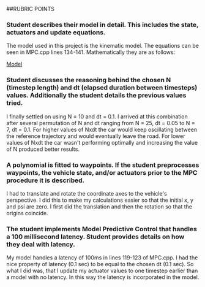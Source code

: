 ##RUBRIC POINTS 

[//]: # (Image references)
[image1]: ./model.png "Model"

### Student describes their model in detail. This includes the state, actuators and update equations.

The model used in this project is the kinematic model. The equations can be seen in MPC.cpp lines 134-141. Mathematically they are as follows:

[Model](./model.png)

### Student discusses the reasoning behind the chosen N (timestep length) and dt (elapsed duration between timesteps) values. Additionally the student details the previous values tried.

I finally settled on using N = 10 and dt = 0.1. I arrived at this combination after several permutation of N and dt ranging from N = 25, dt = 0.05 to N = 7, dt = 0.1. For higher values of Nxdt the car would keep oscillating between the reference trajectory and would eventually leave the road. For lower values of Nxdt the car wasn't performing optimally and increasing the value of N produced better results.

### A polynomial is fitted to waypoints. If the student preprocesses waypoints, the vehicle state, and/or actuators prior to the MPC procedure it is described. 

I had to translate and rotate the coordinate axes to the vehicle's perspective. I did this to make my calculations easier so that the initial x, y and psi are zero. I first did the translation and then the rotation so that the origins coincide.

### The student implements Model Predictive Control that handles a 100 millisecond latency. Student provides details on how they deal with latency.

My model handles a latency of 100ms in lines 119-123 of MPC.cpp.
I had the nice property of latency (0.1 sec) to be equal to the chosen dt (0.1 sec). So what I did was, that I update my actuator values to one timestep earlier than a model with no latency. In this way the latency is incorporated in the model.
